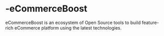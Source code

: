 # -eCommerceBoost
eCommerceBoost is an ecosystem of Open Source tools to build feature-rich eCommerce platform using the latest technologies.
